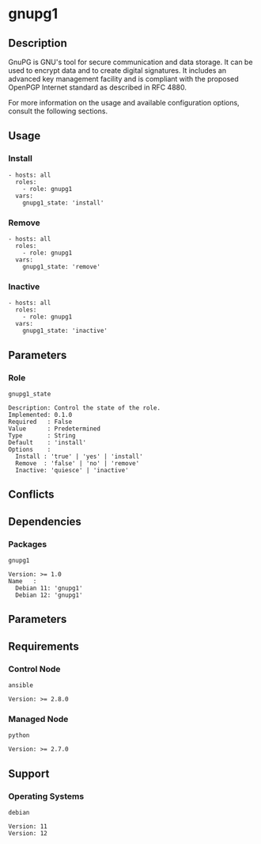 # gnupg1

## Description

GnuPG is GNU's tool for secure communication and data storage. It can be used to
encrypt data and to create digital signatures. It includes an advanced key
management facility and is compliant with the proposed OpenPGP Internet standard
as described in RFC 4880.

For more information on the usage and available configuration options,
consult the following sections.

## Usage

### Install

```
- hosts: all
  roles:
    - role: gnupg1
  vars:
    gnupg1_state: 'install'
```

### Remove

```
- hosts: all
  roles:
    - role: gnupg1
  vars:
    gnupg1_state: 'remove'
```

### Inactive

```
- hosts: all
  roles:
    - role: gnupg1
  vars:
    gnupg1_state: 'inactive'
```

## Parameters

### Role

`gnupg1_state`

    Description: Control the state of the role.
    Implemented: 0.1.0
    Required   : False
    Value      : Predetermined
    Type       : String
    Default    : 'install'
    Options    :
      Install : 'true' | 'yes' | 'install'
      Remove  : 'false' | 'no' | 'remove'
      Inactive: 'quiesce' | 'inactive'

## Conflicts

## Dependencies

### Packages

`gnupg1`

    Version: >= 1.0
    Name   :
      Debian 11: 'gnupg1'
      Debian 12: 'gnupg1'

## Parameters

## Requirements

### Control Node

`ansible`

    Version: >= 2.8.0

### Managed Node

`python`

    Version: >= 2.7.0

## Support

### Operating Systems

`debian`

    Version: 11
    Version: 12
